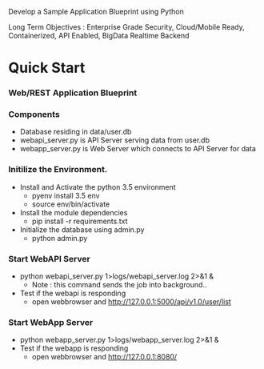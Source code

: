 Develop a Sample Application Blueprint using Python

Long Term Objectives : Enterprise Grade Security, Cloud/Mobile Ready, Containerized, API Enabled, BigData Realtime Backend 

# Quick Start

### Web/REST Application Blueprint 

### Components
* Database residing in data/user.db
* webapi_server.py is API Server serving data from user.db
* webapp_server.py is Web Server which connects to API Server for data


### Initilize the Environment.

* Install and Activate the python 3.5 environment
	* pyenv install 3.5 env 	
	* source env/bin/activate
* Install the module dependencies
	* pip install -r requirements.txt
* Initialize the database using admin.py
	* python admin.py
 	
### Start WebAPI Server 

* python webapi_server.py 1>logs/webapi_server.log 2>&1 &
   * Note : this command sends the job into background.. 
* Test if the webapi is responding
   * open webbrowser and http://127.0.0.1:5000/api/v1.0/user/list
   	
### Start WebApp Server

* python webapp_server.py 1>logs/webapp_server.log 2>&1 &
* Test if the webapp is responding
   * open webbrowser and http://127.0.0.1:8080/
 	
 	
